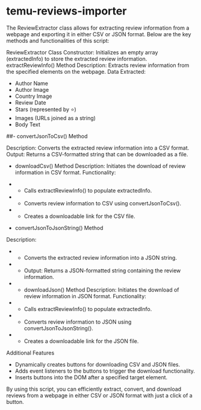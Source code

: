 # temu-reviews-importer

The ReviewExtractor class allows for extracting review information from a webpage and exporting it in either CSV or JSON format. Below are the key methods and functionalities of this script:

ReviewExtractor Class
Constructor: Initializes an empty array (extractedInfo) to store the extracted review information.
extractReviewInfo() Method
Description: Extracts review information from the specified elements on the webpage.
Data Extracted:
- Author Name
- Author Image
- Country Image
- Review Date
- Stars (represented by ⭐)
- Images (URLs joined as a string)
- Body Text


##- convertJsonToCsv() Method

Description: Converts the extracted review information into a CSV format.
Output: Returns a CSV-formatted string that can be downloaded as a file.
- downloadCsv() Method
Description: Initiates the download of review information in CSV format.
Functionality:
- - Calls extractReviewInfo() to populate extractedInfo.
- - Converts review information to CSV using convertJsonToCsv().
- - Creates a downloadable link for the CSV file.


- convertJsonToJsonString() Method

Description: 
- - Converts the extracted review information into a JSON string.
- - Output: Returns a JSON-formatted string containing the review information.
- - downloadJson() Method
Description: Initiates the download of review information in JSON format.
Functionality:
- - Calls extractReviewInfo() to populate extractedInfo.
- - Converts review information to JSON using convertJsonToJsonString().
- - Creates a downloadable link for the JSON file.
  
Additional Features

- Dynamically creates buttons for downloading CSV and JSON files.
- Adds event listeners to the buttons to trigger the download functionality.
- Inserts buttons into the DOM after a specified target element.

  
By using this script, you can efficiently extract, convert, and download reviews from a webpage in either CSV or JSON format with just a click of a button.

